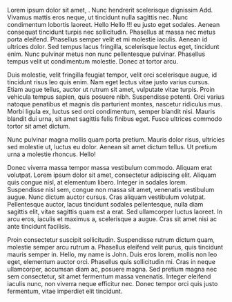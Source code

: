 Lorem ipsum dolor sit amet, . Nunc hendrerit scelerisque dignissim Add. Vivamus mattis eros neque, ut tincidunt nulla sagittis nec. Nunc condimentum lobortis laoreet. Hello Hello !!! eu justo eget sodales. Aenean consequat tincidunt turpis nec sollicitudin. Phasellus at massa nec metus porta eleifend. Phasellus semper velit et mi molestie iaculis. Aenean id ultrices dolor. Sed tempus lacus fringilla, scelerisque lectus eget, tincidunt enim. Nunc pulvinar metus non nunc pellentesque pulvinar. Phasellus tempus velit ut condimentum molestie. Donec at tortor arcu.

Duis molestie, velit fringilla feugiat tempor, velit orci scelerisque augue, id tincidunt risus leo quis enim. Nam eget lectus vitae justo varius cursus. Etiam augue tellus, auctor ut rutrum sit amet, vulputate vitae turpis. Proin vehicula tempus sapien, quis posuere nibh. Suspendisse potenti. Orci varius natoque penatibus et magnis dis parturient montes, nascetur ridiculus mus. Morbi ligula ex, luctus sed orci condimentum, semper blandit nisi. Mauris blandit dui urna, sit amet sagittis felis finibus eget. Fusce ultrices commodo tortor sit amet dictum.

Nunc pulvinar magna mollis quam porta pretium. Mauris dolor risus, ultricies sed molestie ut, luctus eu dolor. Aenean sit amet dictum tellus. Ut pretium urna a molestie rhoncus. Hello!

Donec viverra massa tempor massa vestibulum commodo. Aliquam erat volutpat. Lorem ipsum dolor sit amet, consectetur adipiscing elit. Aliquam quis congue nisl, at elementum libero. Integer in sodales lorem. Suspendisse nisl sem, congue non massa sit amet, venenatis vestibulum augue. Nunc dictum auctor cursus. Cras aliquam vestibulum volutpat. Pellentesque auctor, lacus tincidunt sodales pellentesque, nulla diam sagittis elit, vitae sagittis quam est a erat. Sed ullamcorper luctus laoreet. In arcu eros, iaculis et maximus a, scelerisque a augue. Cras sit amet nisi ac ante tincidunt facilisis.

Proin consectetur suscipit sollicitudin. Suspendisse rutrum dictum quam, molestie semper arcu rutrum a. Phasellus eleifend velit purus, quis tincidunt mauris semper in. Hello, my name is John. Duis eros lorem, mollis non leo eget, elementum auctor orci. Phasellus quis sollicitudin mi. Cras in neque ullamcorper, accumsan diam ac, posuere magna. Sed pretium magna nec sem consectetur, sit amet fermentum massa venenatis. Integer eleifend iaculis nunc, non viverra neque efficitur nec. Donec tempor orci quis justo fermentum, vitae imperdiet elit tincidunt.
